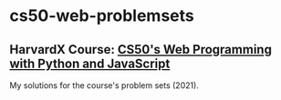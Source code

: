 # cs50-web-problemsets
## HarvardX Course: [CS50's Web Programming with Python and JavaScript](https://www.edx.org/course/cs50s-web-programming-with-python-and-javascript) 

My solutions for the course's problem sets (2021).
